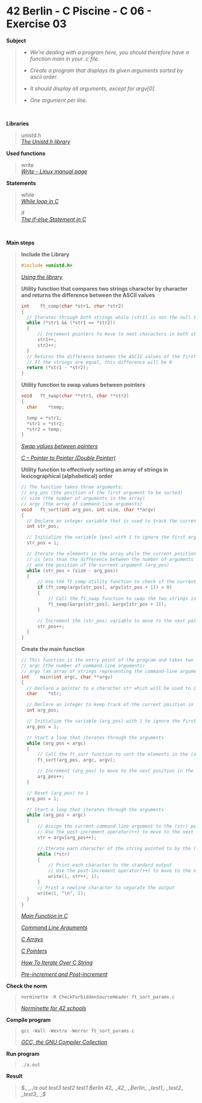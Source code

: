 # 42 Berlin - C Piscine - C 06 - Exercise 03

**Subject**
> * _We’re dealing with a program here, you should therefore have a function main in your .c file._   
>
> * _Create a program that displays its given arguments sorted by ascii order._   
>
> * _It should display all arguments, except for argv[0]._
>
> * _One argument per line._
>

<br>

**Libraries**        
>
>unistd.h    
>_[The Unistd.h library](https://en.wikipedia.org/wiki/Unistd.h)_    

**Used functions**   
>
>write   
>_[Write - Linux manual page](https://www.man7.org/linux/man-pages/man2/write.2.html)_    

**Statements**
>
>while    
>_[While loop in C](https://www.geeksforgeeks.org/c-while-loop/?ref=lbp)_
>
>if    
>_[The if-else Statement in C](https://www.geeksforgeeks.org/c-if-else-statement/?ref=lbp)_  

<br>

**Main steps**
>
>**Include the Library**
>```c
>#include <unistd.h>
>```
>_[Using the library](https://www.gnu.org/software/libc/manual/html_mono/libc.html#Using-the-Library)_
>
>**Utility function that compares two strings character by character and returns the difference between the ASCII values**    
>```c
>int	ft_comp(char *str1, char *str2)
>{
>	// Iterates through both strings while (str1) is not the null terminator and the characters in both strings match
>	while (*str1 && (*str1 == *str2))
>	{
>		// Increment pointers to move to next characters in both strings  
>		str1++;
>		str2++;
>	}
>	// Returns the difference between the ASCII values of the first differing characters in the two strings
>	// If the strings are equal, this difference will be 0
>	return (*str1 - *str2);
>}
>```
>
>**Utility function to swap values between pointers**    
>```c
>void	ft_swap(char **str1, char **str2)
>{
>	char	*temp;
>
>	temp = *str1;
>	*str1 = *str2;
>	*str2 = temp;
>}
>```
>_[Swap values between pointers](https://github.com/Tarcisio2code/42Berlin/tree/master/C_Piscine/C_01/ex02)_
>
>_[C – Pointer to Pointer (Double Pointer)](https://www.geeksforgeeks.org/c-pointer-to-pointer-double-pointer/)_
>
>**Utility function to effectively sorting an array of strings in lexicographical (alphabetical) order**
>```c
>// The function takes three arguments: 
>// arg_pos (the position of the first argument to be sorted)
>// size (the number of arguments in the array)
>// argv (the array of command-line arguments)
>void	ft_sort(int arg_pos, int size, char **argv)
>{
>	// Declare an integer variable that is used to track the current position in the (argv) array
>	int	str_pos;
>
>	// Initialize the variable (pos) with 1 to ignore the first argument
>	str_pos = 1;
>
>	// Iterate the elements in the array while the current position of the string (str_pos)
>	// is less than the difference between the number of arguments (size) 
>	// and the position of the current argument (arg_pos)
>	while (str_pos < (size - arg_pos))
>	{
>		// Use the ft_comp utility function to check if the current argument is greater than the next argument
>		if (ft_comp(argv[str_pos], argv[str_pos + 1]) > 0)
>		{
>			// Call the ft_swap function to swap the two strings in the (argv) array
>			ft_swap(&argv[str_pos], &argv[str_pos + 1]);
>		}
>
>		// Increment the (str_pos) variable to move to the next pair for comparison.
>		str_pos++;
>	}
>}
>```
>
>**Create the main function**
>```c
>// This function is the entry point of the program and takes two arguments: 
>// argc (the number of command-line arguments) 
>// argv (an array of strings representing the command-line arguments).
>int	main(int argc, char **argv)
>{
>	// Declare a pointer to a character str which will be used to iterate the characters in each command-line argument
>	char	*str;
>
>	// Declare an integer to keep track of the current position in the (argv) array.
>	int	arg_pos;
>
>	// Initialize the variable (arg_pos) with 1 to ignore the first argument
>	arg_pos = 1;
>
>	// Start a loop that iterates through the arguments
>	while (arg_pos < argc)
>	{
>		// Call the ft_sort function to sort the elements in the (argv) array
>		ft_sort(arg_pos, argc, argv);
>
>		// Increment (arg_pos) to move to the next position in the array
>		arg_pos++;
>	}
>
>	// Reset (arg_pos) to 1
>	arg_pos = 1;
>
>	// Start a loop that iterates through the arguments
>	while (arg_pos < argc)
>	{
>		// Assign the current command-line argument to the (str) pointer
>		// Use the post-increment operator(++) to move to the next argument in the (argv) array
>		str = argv[arg_pos++];
>
>		// Iterate each character of the string pointed to by the (str) pointer
>		while (*str)
>		{
>			// Print each character to the standard output
>			// Use the post-increment operator(++) to move to the next character in the string
>			write(1, str++, 1);
>		}
>		// Print a newline character to separate the output
>		write(1, "\n", 2);
>	}
>}
>```    
>_[Main Function in C](https://www.geeksforgeeks.org/main-function-in-c/)_    
>	
>_[Command Line Arguments](https://www.geeksforgeeks.org/command-line-arguments-in-c-cpp/)_   
>
>_[C Arrays](https://www.geeksforgeeks.org/c-arrays/?ref=lbp)_    
>	    
>_[C Pointers](https://www.geeksforgeeks.org/c-pointers/)_        
>	    
>_[How To Iterate Over C String](https://dev.to/zirkelc/how-to-iterate-over-c-string-lcj)_   
>
>_[Pre-increment and Post-increment](https://www.geeksforgeeks.org/pre-increment-and-post-increment-in-c/)_    

**Check the norm**
>```
>norminette -R CheckForbiddenSourceHeader ft_sort_params.c
>```
>_[Norminette for 42 schools](https://github.com/42School/norminette)_

**Compile program**
>```
>gcc -Wall -Wextra -Werror ft_sort_params.c
>```
>_[GCC, the GNU Compiler Collection](https://gcc.gnu.org)_

**Run program**
>```
>./a.out
>```

**Result**
>_$_    
>_./a.out test3 test2 test1 Berlin 42_    
>_42_   
>_Berlin_   
>_test1_   
>_test2_   
>_test3_   
>_$_    
